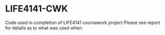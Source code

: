 # LIFE4141-CWK
Code used in completion of LIFE4141 coursework project
Please see report for details as to what was used when.
